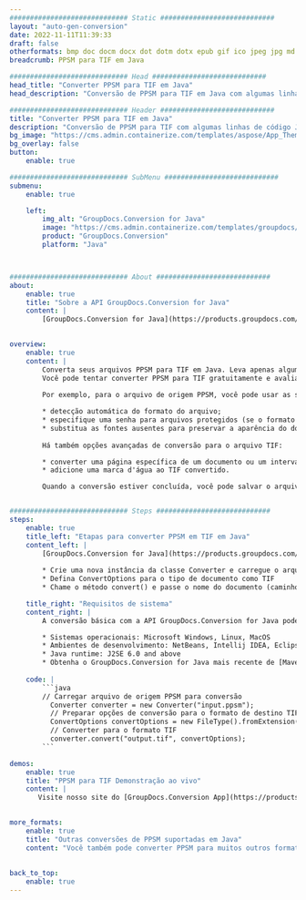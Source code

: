 ```yaml
---
############################# Static ############################
layout: "auto-gen-conversion"
date: 2022-11-11T11:39:33
draft: false
otherformats: bmp doc docm docx dot dotm dotx epub gif ico jpeg jpg md odt ott pdf png psd rtf tex tif tiff txt xps
breadcrumb: PPSM para TIF em Java

############################# Head ############################
head_title: "Converter PPSM para TIF em Java"
head_description: "Conversão de PPSM para TIF em Java com algumas linhas de código. Converta mais de 160 formatos de arquivo usando a API de conversão de documentos do GroupDocs para Java"

############################# Header ############################
title: "Converter PPSM para TIF em Java"
description: "Conversão de PPSM para TIF com algumas linhas de código Java"
bg_image: "https://cms.admin.containerize.com/templates/aspose/App_Themes/V3/images/bg/header1.png"
bg_overlay: false
button:
    enable: true

############################# SubMenu ############################
submenu:
    enable: true

    left:
        img_alt: "GroupDocs.Conversion for Java"
        image: "https://cms.admin.containerize.com/templates/groupdocs/images/product-logos/90x90-noborder/groupdocs-conversion-java.png"
        product: "GroupDocs.Conversion"
        platform: "Java"



############################# About ############################
about:
    enable: true
    title: "Sobre a API GroupDocs.Conversion for Java"
    content: |
        [GroupDocs.Conversion for Java](https://products.groupdocs.com/conversion/java/) é uma API avançada de conversão de formato de arquivo para conversão entre formatos populares de imagem e documento, como Microsoft Office, OpenDocument, PDF, HTML, e-mail, CAD. e muito mais com apenas algumas linhas de código. A API nativa detecta automaticamente os formatos dos documentos originais e oferece muitas opções para personalizar os documentos convertidos. Juntamente com a função de extrair informações de um documento, ele também suporta o armazenamento em cache dos resultados da conversão para o disco local por padrão. No entanto, qualquer tipo de armazenamento em cache pode ser suportado pela implementação das interfaces apropriadas - Amazon S3, Dropbox, Google Drive, Windows Azure, Reddis ou quaisquer outras.
    

overview:
    enable: true
    content: |
        Converta seus arquivos PPSM para TIF em Java. Leva apenas algumas linhas de código Java em qualquer plataforma de sua escolha, como Windows, Linux, macOS.
        Você pode tentar converter PPSM para TIF gratuitamente e avaliar a qualidade dos resultados da conversão. Junto com scripts de conversão de arquivo simples, você pode tentar opções mais sofisticadas para carregar o arquivo de origem PPSM e armazenar a saída TIF. 
        
        Por exemplo, para o arquivo de origem PPSM, você pode usar as seguintes opções de carregamento:

        * detecção automática do formato do arquivo;
        * especifique uma senha para arquivos protegidos (se o formato de arquivo for compatível);
        * substitua as fontes ausentes para preservar a aparência do documento.
        
        Há também opções avançadas de conversão para o arquivo TIF:

        * converter uma página específica de um documento ou um intervalo de páginas;
        * adicione uma marca d'água ao TIF convertido.

        Quando a conversão estiver concluída, você pode salvar o arquivo TIF no caminho do arquivo local ou em qualquer armazenamento de terceiros, como FTP, Amazon S3, Google Drive, Dropbox etc. Observe - para converter PPSM para TIF, você não precisa instalar nenhum software adicional, como MS Office, Open Office, Adobe Acrobat Reader etc.


############################# Steps ############################
steps:
    enable: true
    title_left: "Etapas para converter PPSM em TIF em Java"
    content_left: |
        [GroupDocs.Conversion for Java](https://products.groupdocs.com/conversion/java/) permite que os desenvolvedores convertam facilmente o arquivo PPSM para TIF com algumas linhas de código.
        
        * Crie uma nova instância da classe Converter e carregue o arquivo PPSM com o caminho completo
        * Defina ConvertOptions para o tipo de documento como TIF
        * Chame o método convert() e passe o nome do documento (caminho completo) e formato (TIF) como parâmetro

    title_right: "Requisitos de sistema"
    content_right: |
        A conversão básica com a API GroupDocs.Conversion for Java pode ser feita com apenas algumas linhas de código. Nossas APIs são suportadas em todas as principais plataformas e sistemas operacionais. Antes de executar o código abaixo, certifique-se de ter os seguintes pré-requisitos instalados em seu sistema.

        * Sistemas operacionais: Microsoft Windows, Linux, MacOS
        * Ambientes de desenvolvimento: NetBeans, Intellij IDEA, Eclipse, etc.
        * Java runtime: J2SE 6.0 and above
        * Obtenha o GroupDocs.Conversion for Java mais recente de [Maven](https://repository.groupdocs.com/webapp/#/artifacts/browse/tree/General/repo/com/groupdocs/groupdocs-conversion)
         
    code: |
        ```java    
        // Carregar arquivo de origem PPSM para conversão
          Converter converter = new Converter("input.ppsm");
          // Preparar opções de conversão para o formato de destino TIF
          ConvertOptions convertOptions = new FileType().fromExtension("tif").getConvertOptions();
          // Converter para o formato TIF
          converter.convert("output.tif", convertOptions);
        ```

demos:
    enable: true
    title: "PPSM para TIF Demonstração ao vivo"
    content: |
       Visite nosso site do [GroupDocs.Conversion App](https://products.groupdocs.app/conversion/family) e experimente a conversão de PPSM para TIF agora. A demonstração gratuita tem os seguintes benefícios
          

more_formats:
    enable: true
    title: "Outras conversões de PPSM suportadas em Java"
    content: "Você também pode converter PPSM para muitos outros formatos de arquivo. Por favor, veja a lista abaixo."
       
       
back_to_top:
    enable: true
---
```


